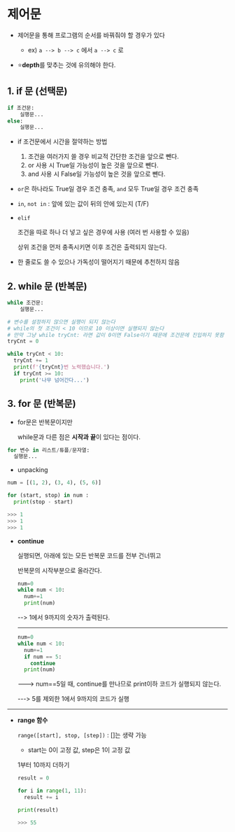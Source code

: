 # 제어문

- 제어문을 통해 프로그램의 순서를 바꿔줘야 할 경우가 있다

  - ex) `a --> b --> c` 에서 `a --> c` 로
- :star:**depth**를 맞추는 것에 유의해야 한다.

## 1. if 문 (선택문)

```python
if 조건문:
    실행문...
else:
    실행문...
```

- if 조건문에서 시간을 절약하는 방법

  1. 조건을 여러가지 쓸 경우 비교적 간단한 조건을 앞으로 뺀다.
  2. or 사용 시 True일 가능성이 높은 것을 앞으로 뺀다. 
  3. and 사용 시 False일 가능성이 높은 것을 앞으로 뺀다.

- `or`은 하나라도 True일 경우 조건 충족, `and` 모두 True일 경우 조건 충족

- `in`, `not in` : 앞에 있는 값이 뒤의 안에 있는지 (T/F)

- `elif`

  조건을 따로 하나 더 넣고 싶은 경우에 사용 (여러 번 사용할 수 있음)

  상위 조건을 먼저 충족시키면 이후 조건은 출력되지 않는다.

- 한 줄로도 쓸 수 있으나 가독성이 떨어지기 때문에 추천하지 않음



## 2. while 문 (반복문)

```python
while 조건문:
    실행문...
```

```python
# 변수를 설정하지 않으면 실행이 되지 않는다
# while의 첫 조건이 < 10 이므로 10 이상이면 실행되지 않는다
# 만약 그냥 while tryCnt: 라면 값이 0이면 False이기 때문에 조건문에 진입하지 못함 
tryCnt = 0

while tryCnt < 10:
  tryCnt += 1
  print(f'{tryCnt}번 노력했습니다.')
  if tryCnt >= 10:
    print('나무 넘어간다...')
```



## 3. for 문 (반복문)

- for문은 반복문이지만

  while문과 다른 점은 **시작과 끝**이 있다는 점이다.

```python
for 변수 in 리스트/튜플/문자열:
  실행문...
```

- unpacking

```python
num = [(1, 2), (3, 4), (5, 6)]

for (start, stop) in num :
  print(stop - start)

>>> 1
>>> 1
>>> 1
```

- **continue**

  실행되면, 아래에 있는 모든 반복문 코드를 전부 건너뛰고

  반복문의 시작부분으로 올라간다.

  ```python
  num=0
  while num < 10:
    num+=1
    print(num)
  ```

  --> 1에서 9까지의 숫자가 출력된다.

  ---

  ```python
  num=0
  while num < 10:
    num+=1
    if num == 5:
      continue
    print(num)
  ```

  ---> num==5일 때, continue를 만나므로 print이하 코드가 실행되지 않는다.

  ---> 5를 제외한 1에서 9까지의 코드가 실행

---

- **range 함수**

  `range([start], stop, [step])` : []는 생략 가능

  - start는 0이 고정 값, step은 1이 고정 값

  1부터 10까지 더하기

  ```python
  result = 0
  
  for i in range(1, 11):
    result += i
  
  print(result)
  
  >>> 55
  ```

  
